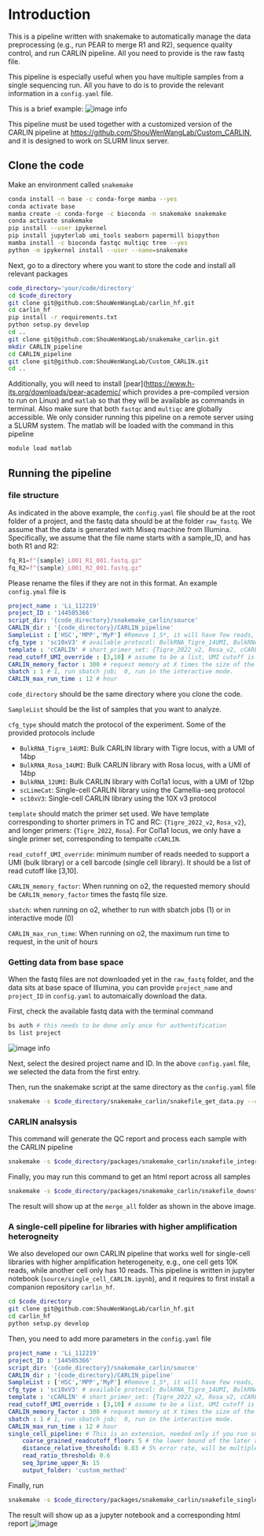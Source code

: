 # Introduction

This is a pipeline written with snakemake to automatically manage the data preprocessing (e.g., run PEAR to merge R1 and R2), sequence quality control, and run CARLIN pipeline. All you need to provide is the raw fastq file.

This pipeline is especially useful when you have multiple samples from a single sequencing run. All you have to do is to provide the relevant information in a `config.yaml` file.   


This is a brief example:
![image info](https://user-images.githubusercontent.com/4595786/205734971-e4a62308-9d16-4727-9107-36aff168a6d3.png)

This pipeline must be used together with a customized version of the CARLIN pipeline at https://github.com/ShouWenWangLab/Custom_CARLIN, and it is designed to work on SLURM linux server. 


## Clone the code 

Make an environment called `snakemake`
```bash
conda install -n base -c conda-forge mamba --yes
conda activate base
mamba create -c conda-forge -c bioconda -n snakemake snakemake
conda activate snakemake
pip install --user ipykernel
pip install jupyterlab umi_tools seaborn papermill biopython
mamba install -c bioconda fastqc multiqc tree --yes
python -m ipykernel install --user --name=snakemake
```

Next, go to a directory where you want to store the code and install all relevant packages
```bash
code_directory='your/code/directory'
cd $code_directory
git clone git@github.com:ShouWenWangLab/carlin_hf.git
cd carlin_hf
pip install -r requirements.txt
python setup.py develop
cd ..
git clone git@github.com:ShouWenWangLab/snakemake_carlin.git
mkdir CARLIN_pipeline
cd CARLIN_pipeline
git clone git@github.com:ShouWenWangLab/Custom_CARLIN.git
cd ..
```


Additionally, you will need to install [pear](https://www.h-its.org/downloads/pear-academic/ which provides a pre-compiled version to run on Linux) and `matlab` so that they will be available as commands in terminal. Also make sure that both `fastqc` and `multiqc` are globally accessible. We only consider running this pipeline on a remote server using a SLURM system. The matlab will be loaded with the command in this pipeline
```bash
module load matlab
```

## Running the pipeline

### file structure
As indicated in the above example, the `config.yaml` file should be at the root folder of a project, and the fastq data should be at the folder `raw_fastq`. 
We assume that the data is generated with Miseq machine from Illumina. Specifically, we assume that the file name starts with a sample_ID, and has both R1 and R2: 
```python
fq_R1=f"{sample}_L001_R1_001.fastq.gz"
fq_R2=f"{sample}_L001_R2_001.fastq.gz"
```
Please rename the files if they are not in this format. An example `config.ymal` file is
```yaml
project_name : 'Li_112219'
project_ID : '144505366'
script_dir: '{code_directory}/snakemake_carlin/source'
CARLIN_dir : '{code_directory}/CARLIN_pipeline'
SampleList : ['HSC','MPP','MyP'] #Remove 1_S*, it will have few reads, affect the output
cfg_type : 'sc10xV3' # available protocol: BulkRNA_Tigre_14UMI, BulkRNA_Rosa_14UMI, BulkRNA_12UMI, scLimeCat,sc10xV3
template : 'cCARLIN' # short_primer_set: {Tigre_2022_v2, Rosa_v2, cCARLIN}, long_primer_set: {Tigre_2022,Rosa,cCARLIN}
read_cutoff_UMI_override : [3,10] # assume to be a list, UMI cutoff is the same as CB cutoff for single-cell protocol
CARLIN_memory_factor : 300 # request memory at X times the size of the pear fastq file.
sbatch : 1 # 1, run sbatch job;  0, run in the interactive mode. 
CARLIN_max_run_time : 12 # hour
```
`code_directory` should be the same directory where you clone the code. 

`SampleList` should be the list of samples that you want to analyze. 

`cfg_type` should match the protocol of the experiment. Some of the provided protocols include
 
 * `BulkRNA_Tigre_14UMI`: Bulk CARLIN library with Tigre locus, with a UMI of 14bp
 * `BulkRNA_Rosa_14UMI`:  Bulk CARLIN library with Rosa locus, with a UMI of 14bp
 * `BulkRNA_12UMI`: Bulk CARLIN library with Col1a1 locus, with a UMI of 12bp
 * `scLimeCat`: Single-cell CARLIN library using the Camellia-seq protocol
 * `sc10xV3`: Single-cell CARLIN library using the 10X v3 protocol
 
 `template` should match the primer set used. We have template corresponding to shorter primers in TC and RC: {`Tigre_2022_v2`, `Rosa_v2`}, and longer primers: {`Tigre_2022`, `Rosa`}. For Col1a1 locus, we only have a single primer set, corresponding to tempalte `cCARLIN`. 

`read_cutoff_UMI_override`: minimum number of reads needed to support a UMI (bulk library) or a cell barcode (single cell library). It should be a list of read cutoff like [3,10].

`CARLIN_memory_factor`: When running on o2, the requested memory should be `CARLIN_memory_factor` times the fastq file size.

`sbatch`: when running on o2, whether to run with sbatch jobs (1) or in interactive mode (0)

`CARLIN_max_run_time`: When running on o2, the maximum run time to request, in the unit of hours

### Getting data from base space
When the fastq files are not downloaded yet in the `raw_fastq` folder, and the data sits at base space of Illumina, you can provide `project_name` and `project_ID` in `config.yaml` to automaically download the data. 

First, check the available fastq data with the terminal command 
```bash
bs auth # this needs to be done only once for authentification
bs list project
```
![image info](https://user-images.githubusercontent.com/4595786/205739547-7439adf6-90a3-45bc-ac36-71758cef4e6c.png)

Next, select the desired project name and ID. In the above `config.yaml` file, we selected the data from the first entry. 

Then, run the snakemake script at the same directory as the `config.yaml` file
```bash
snakemake -s $code_directory/snakemake_carlin/snakefile_get_data.py --configfile config.yaml --core 1
```

### CARLIN analsysis
This command will generate the QC report and process each sample with the CARLIN pipeline
```bash
snakemake -s $code_directory/packages/snakemake_carlin/snakefile_integrate_CARLIN.py  --configfile config.yaml --core 10
```

Finally, you may run this command to get an html report across all samples
```bash
snakemake -s $code_directory/packages/snakemake_carlin/snakefile_downstream_fast.py --configfile config.yaml --core 5 --ri -R generate_report -R plots 
```
The result will show up at the `merge_all` folder as shown in the above image. 


### A single-cell pipeline for libraries with higher amplification heterogneity
We also developed our own CARLIN pipeline that works well for single-cell libraries with higher amplification heterogeneity, e.g., one cell gets 10K reads, while another cell only has 10 reads. This pipeline is written in jupyter notebook (`source/single_cell_CARLIN.ipynb`), and it requires to first install a companion repository `carlin_hf`. 
```bash
cd $code_directory
git clone git@github.com:ShouWenWangLab/carlin_hf.git
cd carlin_hf
python setup.py develop
```

Then, you need to add more parameters in the `config.yaml` file
```yaml
project_name : 'Li_112219'
project_ID : '144505366'
script_dir: '{code_directory}/snakemake_carlin/source'
CARLIN_dir : '{code_directory}/CARLIN_pipeline'
SampleList : ['HSC','MPP','MyP'] #Remove 1_S*, it will have few reads, affect the output
cfg_type : 'sc10xV3' # available protocol: BulkRNA_Tigre_14UMI, BulkRNA_Rosa_14UMI, BulkRNA_12UMI, scLimeCat,sc10xV3
template : 'cCARLIN' # short_primer_set: {Tigre_2022_v2, Rosa_v2, cCARLIN}, long_primer_set: {Tigre_2022,Rosa,cCARLIN}
read_cutoff_UMI_override : [3,10] # assume to be a list, UMI cutoff is the same as CB cutoff for single-cell protocol
CARLIN_memory_factor : 300 # request memory at X times the size of the pear fastq file.
sbatch : 1 # 1, run sbatch job;  0, run in the interactive mode. 
CARLIN_max_run_time : 12 # hour
single_cell_pipeline: # This is an extension, needed only if you run snakefile_single_cell_CARLIN.py
    coarse_grained_readcutoff_floor: 5 # the lower bound of the later read count filtering, after denoising, and re-group reads. 
    distance_relative_threshold: 0.03 # 5% error rate, will be multipled with the sequence length
    read_ratio_threshold: 0.6
    seq_3prime_upper_N: 15
    output_folder: 'custom_method'
```

Finally, run 
```bash
snakemake -s $code_directory/packages/snakemake_carlin/snakefile_single_cell_CARLIN.py  --configfile config.yaml --core 10
```

The result will show up as a jupyter notebook and a corresponding html report
![image](https://user-images.githubusercontent.com/4595786/205761409-2f5678c2-51aa-409b-93f1-ab32509a2c74.png)

